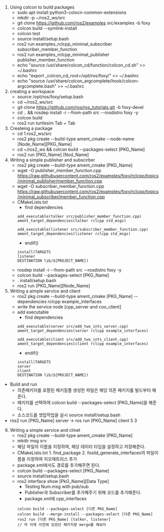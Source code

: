 1. Using colcon to build packages
   - sudo apt install python3-colocn-common-extensions
   - mkdir -p ~/ros2_ws/src
   - git clone https://github.com/ros2/examples src/examples -b foxy
   - colcon build --symlink-install
   - colcon test
   - source install/setup.bash
   - ros2 run examples_rclcpp_minimal_subscriber subscriber_member_function
   - ros2 run examples_rclcpp_minimal_publisher publisher_member_function
   - echo "source /usr/share/colcon_cd/function/colcon_cd.sh" >> ~/.bashrc
   - echo "export _colcon_cd_root=/opt/ros/foxy/" >> ~/.bashrc
   - echo "source /usr/share/colcon_argcomplete/hook/colcon-argcomplete.bash" >> ~/.bashrc
2. creating a workspace
   - source /opt/ros/foxy/setup.bash
   - cd ~/ros2_ws/src
   - git clone https://github.com/ros/ros_tutorials.git -b foxy-devel
   - cd .. && rosdep install -i --from-path src --rosdistro foxy -y
   - colcon build
   - ros2 run turtlesim Tab + Tab
3. Createing a package
   - cd 1.ros2_ws/src
   - ros2 pkg create --build-type ament_cmake --node-name [Node_Name][PKG_Name]
   - cd ~/ros2_ws && colcon build --packages-select [PKG_Name]
   - ros2 run [PKG_Name] [Nod_Name]
4. Writing a simple publisher and subscirber
   - ros2 pkg create --build-type ament_cmake [PKG_Name]
   - wget -O publisher_member_function.cpp https://raw.githubusercontent.com/ros2/examples/foxy/rclcpp/topics/minimal_publisher/member_function.cpp
   - wget -O subscriber_member_function.cpp https://raw.githubusercontent.com/ros2/examples/foxy/rclcpp/topics/minimal_subscriber/member_function.cpp
   - CMakeLists.txt
      - find dependencies 
      ```
      add_executable(talker src/publisher_member_function.cpp)
      ament_target_dependencies(talker rclcpp std_msgs)

      add_executable(listener src/subscriber_member_function.cpp)
      ament_target_dependencies(listener rclcpp std_msgs)
      ```
      - endif()
      ```
      install(TARGETS
      listener
      DESTINATION lib/${PROJECT_NAME})
      ```
   - rosdep install -i --from-path src --rosdistro foxy -y
   - colcon build --packages-select [PKG_Name]
   - . install/setup.bash
   - ros2 run [PKG_Name][Node_Name]
5. Writing a aimple service and client
   - ros2 pkg create --build-type ament_cmake [PKG_Name] --dependencies rclcpp example_interfaces
   - write the service node [cpp_server and coo_client]
   - add executable
      - find dependencies 
      ```
      add_executable(server src/add_two_ints_server.cpp)
      ament_target_dependencies(server rclcpp example_interfaces)

      add_executable(client src/add_two_ints_client.cpp)
      ament_target_dependencies(client rclcpp example_interfaces)
      ```
      - endif()
      ```
      install(TARGETS
      server
      client
      DESTINATION lib/${PROJECT_NAME})
      ```
  - Build and run
      - 의존패키지를 포함된 페키질플 생성한 파일은 해당 의존 패키지를 빌드부터 해준다.
      - 패키지를 선택하여 colcon build --packages-select [PKG_Name]을 해준다.
      - 소스코드를 셋업작업을 실시 source install/setup.bash
  - ros2 run [PKG_Name] server -> ros run [PKG_Name] client 5 3 
6. Writing a simple service and clinet
   - ros2 pkg create --build-type ament_cmake [PKG_Name]
   - mkdir msg srv
   - 해당 파일의 이름을 지정하여, 해당 데이터 타입을 설정하고 저장해준다.
   - CMakeLists.txt 1. find_package 2. fosild_generate_interfaces의 파일이름을 지정하여 지오매트리스 추가
   - package.xml에서도 경로를 추가해주면 된다.
   - colcon build --packages-select [PKG_Name]
   - source install/setup.bash
   - ros2 interface show [PkG_Name][Data Type]
      - Testing Num.msg with pub/sub
      - Publisher과 Subscriber를 추가해주기 위해 코드를 추가해준다.
      - package.xml에 <depend> cpp_interfaces</depend>
      ```
      colcon build --packages-select [다른 PKG_Name]
      colcon build --merge-install --packages-select [다른 PKG_Name]
      ros2 run [다른 PKG_Name] [talker, listener]
      // 자 이제 이전에 있었던 패키지랑 merge를 해보자
      ```
   
   


